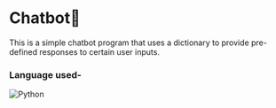 # Chatbot🤖
This is a simple chatbot program that uses a dictionary to provide pre-defined responses to certain user inputs.

### Language used-
![Python](https://img.shields.io/badge/Python3-FFD43B?style=for-the-badge&logo=python&logoColor=blue)
